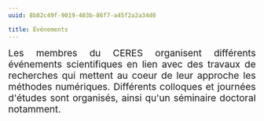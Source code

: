 ```yaml
---
uuid: 8b82c49f-9019-403b-86f7-a45f2a2a34d0

title: Événements
---
```


<div style="position:relative; font-size:19px; text-align: justify; text-justify: inter-word;">Les membres du CERES organisent différents événements scientifiques en lien avec des travaux de recherches qui mettent au coeur de leur approche les méthodes numériques. Différents colloques et journées d'études sont organisés, ainsi qu'un séminaire doctoral notamment.</div>